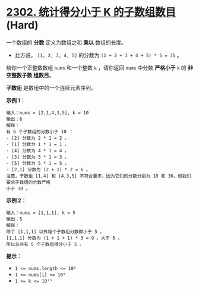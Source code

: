 # [2302. 统计得分小于 K 的子数组数目][link] (Hard)

[link]: https://leetcode.cn/problems/count-subarrays-with-score-less-than-k/

一个数组的 **分数** 定义为数组之和 **乘以** 数组的长度。

- 比方说， `[1, 2, 3, 4, 5]` 的分数为 `(1 + 2 + 3 + 4 + 5) * 5 = 75` 。

给你一个正整数数组 `nums` 和一个整数 `k` ，请你返回 `nums` 中分数 **严格小于** `k` 的 **非空整数子数
组数目**。

**子数组** 是数组中的一个连续元素序列。

**示例 1：**

```
输入：nums = [2,1,4,3,5], k = 10
输出：6
解释：
有 6 个子数组的分数小于 10 ：
- [2] 分数为 2 * 1 = 2 。
- [1] 分数为 1 * 1 = 1 。
- [4] 分数为 4 * 1 = 4 。
- [3] 分数为 3 * 1 = 3 。
- [5] 分数为 5 * 1 = 5 。
- [2,1] 分数为 (2 + 1) * 2 = 6 。
注意，子数组 [1,4] 和 [4,3,5] 不符合要求，因为它们的分数分别为 10 和 36，但我们要求子数组的分数严格
小于 10 。
```

**示例 2：**

```
输入：nums = [1,1,1], k = 5
输出：5
解释：
除了 [1,1,1] 以外每个子数组分数都小于 5 。
[1,1,1] 分数为 (1 + 1 + 1) * 3 = 9 ，大于 5 。
所以总共有 5 个子数组得分小于 5 。
```

**提示：**

- `1 <= nums.length <= 10⁵`
- `1 <= nums[i] <= 10⁵`
- `1 <= k <= 10¹⁵`
